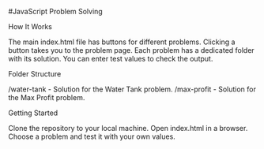 #JavaScript Problem Solving

How It Works

The main index.html file has buttons for different problems.
Clicking a button takes you to the problem page.
Each problem has a dedicated folder with its solution.
You can enter test values to check the output.

Folder Structure

/water-tank - Solution for the Water Tank problem.
/max-profit - Solution for the Max Profit problem.

Getting Started

Clone the repository to your local machine.
Open index.html in a browser.
Choose a problem and test it with your own values.